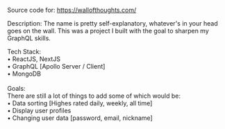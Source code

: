 Source code for:
https://wallofthoughts.com/

Description:
The name is pretty self-explanatory, whatever's in your head goes on the wall. This was a project I built with the goal to sharpen my GraphQL skills.

Tech Stack: <br/>
  • ReactJS, NextJS <br/>
  • GraphQL [Apollo Server / Client] <br/>
  • MongoDB <br/>
<br/>
Goals:<br/>
There are still a lot of things to add some of which would be:<br/>
  • Data sorting [Highes rated daily, weekly, all time]<br/>
  • Display user profiles<br/>
  • Changing user data [password, email, nickname]
